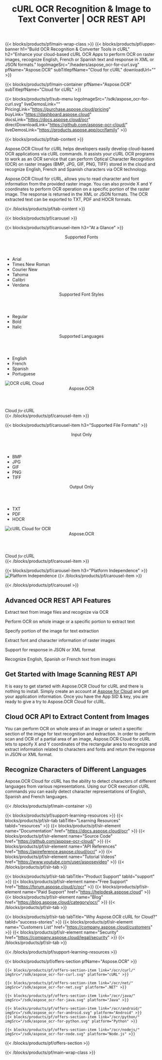 ﻿---
title: cURL OCR Recognition & Image to Text Converter | OCR REST API 
description: Enhance your cloud-based cURL OCR Apps to perform OCR on raster images, recognize English, French or Spanish text and response in XML or JSON formats
weight: 30
url: /curl
---

{{< blocks/products/pf/main-wrap-class >}}
{{< blocks/products/pf/upper-banner h1="Build OCR Recognition & Converter Tools in cURL" h2="Enhance your cloud-based cURL OCR Apps to perform OCR on raster images, recognize English, French or Spanish text and response in XML or JSON formats." logoImageSrc="/headers/aspose_ocr-for-curl.svg" pfName="Aspose.OCR" subTitlepfName="Cloud for cURL" downloadUrl="" >}}

{{< blocks/products/pf/main-container pfName="Aspose.OCR" subTitlepfName="Cloud for cURL" >}}

{{< blocks/products/pf/sub-menu logoImageSrc="/sdk/aspose_ocr-for-curl.svg" liveDemosLink="" PricingLink="https://purchase.aspose.cloud/pricing" buyLink="https://dashboard.aspose.cloud" docsLink="https://docs.aspose.cloud/ocr" directDownloadLink="https://github.com/aspose-ocr-cloud/" liveDemosLink="https://products.aspose.app/ocr/family" >}}

{{< blocks/products/pf/tab-content >}}
<p>Aspose.OCR Cloud for cURL helps developers easily develop cloud-based OCR applications via cURL commands. It assists your cURL OCR programs to work as an OCR service that can perform Optical Character Recognition (OCR) on raster images (BMP, JPG, GIF, PNG, TIFF) stored in the cloud and recognize English, French and Spanish characters via OCR technology.</p>
<p>Aspose.OCR Cloud for cURL, allows you to read character and font information from the provided raster image. You can also provide X and Y coordinates to perform OCR operation on a specific portion of the raster image. The response is returned in the XML or JSON formats. The OCR extracted text can be exported to TXT, PDF and HOCR formats.</p>
{{< /blocks/products/pf/tab-content >}}

<!--Diagrams Start-->
{{< blocks/products/pf/carousel >}}

{{< blocks/products/pf/carousel-item h3="At a Glance"  >}}
<div class="diagram1 d1-cloud">
<div class="d1-row">
<div class="d1-col d1-left"><header><i class="fa fa-font"> </i>Supported Fonts</header><ul><li>Arial</li>
<li>Times New Roman</li>
<li>Courier New</li>
<li>Tahoma</li>
<li>Calibri</li>
<li>Verdana</li>
</ul><header><i class="fa fa-text-width"> </i>Supported Font Styles</header><ul><li>Regular</li>
<li>Bold</li>
<li>Italic</li>
</ul></div>
<!--/left-->
<div class="d1-col d1-right"><header><i class="fa fa-language"> </i>Supported Languages</header><ul><li>English</li>
<li>French</li>
<li>Spanish</li>
<li>Portuguese</li>
</ul></div>
<!--/right--></div>
<!--/row-->
<div class="d1-logo"><img src="/sdk/aspose_ocr-for-curl.svg" alt="OCR cURL Cloud"><header>Aspose.OCR</header><footer>Cloud <small> <em>for </em> </small>cURL</footer></div>
<!--/logo--></div>
<!--/diagram1-->
{{< /blocks/products/pf/carousel-item >}}

{{< blocks/products/pf/carousel-item h3="Supported File Formats" >}}
<div class="diagram1 d2  d1-cloud">
<div class="d1-row">
<div class="d1-col d1-left"><header><i class="fa fa-long-arrow-down "> </i>Input Only</header><ul><li>BMP</li>
<li>JPG</li>
<li>GIF</li>
<li>PNG</li>
<li>TIFF</li>
</ul></div>
<!--/left-->
<div class="d1-col d1-right"><header><i class="fa fa-mail-forward "> </i>Output Only</header><ul><li>TXT</li>
<li>PDF</li>
<li>HOCR</li>
</ul>
 </div>
<!--/right--></div>
<!--/row-->
<div class="d1-logo"><img src="/sdk/aspose_ocr-for-curl.svg" alt="cURL Cloud for OCR"><header>Aspose.OCR</header><footer>Cloud <small> <em>for </em> </small>cURL</footer></div>
<!--/logo--></div>
<!--/diagram2-->
{{< /blocks/products/pf/carousel-item >}}


{{< blocks/products/pf/carousel-item h3="Platform Independence" >}}
<img title="Platform Independence" src="/supported-platform-min.png" alt="Platform Independence">
{{< /blocks/products/pf/carousel-item >}}

{{< /blocks/products/pf/carousel >}}
<!--Diagrams End-->

<!--Feature-section Start-->
<div class="container-fluid features-section bg-gray"><a id="features" class="anchor" name="features"></a> 
<div class="row">
<div class="container">
<h2 class="pr-ft">Advanced OCR REST API Features</h2>
<p> </p>
<div class="col-lg-4"><em class="fa fa-file-text-o  ico-blue fa-2x col-lg-2"> </em>
<p class="col-lg-10">Extract text from image files and recognize via OCR</p>
</div>
<div class="col-lg-4"><em class="fa fa-image  ico-blue fa-2x col-lg-2"> </em>
<p class="col-lg-10">Perform OCR on whole image or a specific portion to extract text</p>
</div>
<div class="col-lg-4"><em class="fa fa-language  ico-blue fa-2x col-lg-2"> </em>
<p class="col-lg-10">Specify portion of the image for text extraction</p>
</div>
<div class="col-lg-4"><em class="fa fa-font  ico-blue fa-2x col-lg-2"> </em>
<p class="col-lg-10">Extract font and character information of raster images</p>
</div>
<div class="col-lg-4"><em class="fa  fa-bold ico-blue fa-2x col-lg-2"> </em>
<p class="col-lg-10">Support for response in JSON or XML format</p>
</div>
<div class="col-lg-4"><em class="fa fa-image  ico-blue fa-2x col-lg-2"> </em>
<p class="col-lg-10">Recognize English, Spanish or French text from images</p>
</div>
<div class="col-lg-12">
<h2 class="h2title">Get Started with Image Scanning REST API</h2>
<p>It is easy to get started with Aspose.OCR Cloud for cURL and there is nothing to install. Simply create an account at <a href="https://dashboard.aspose.cloud/#/">Aspose for Cloud</a> and get your application information. Once you have the App SID & key, you are ready to give a try to Aspose.OCR Cloud for cURL.</p>
</div>
<div class="col-lg-12">
<h2 class="h2title">Cloud OCR API to Extract Content from Images</h2>
<p>You can perform OCR on whole area of an image or select a specific section of the image for text recognition and extraction. In order to perform scan and OCR of a partial area of an image, Aspose.OCR Cloud for cURL lets to specify X and Y coordinates of the rectangular area to recognize and extract information related to characters and fonts and return the response in JSON or XML format.</p>
</div>
<div class="col-lg-12">
<h2 class="h2title">Recognize Characters of Different Languages</h2>
<p>Aspose.OCR Cloud for cURL has the ability to detect characters of different languages from various representations. Using our OCR execution cURL commands you can easily detect character representations of English, Spanish and French languages.</p>
</div>
</div>
</div>

<!--Feature-section End-->

{{< /blocks/products/pf/main-container >}}

{{< blocks/products/pf/support-learning-resources >}}
{{< blocks/products/pf/slr-tab tabTitle="Learning Resources" tabId="resources" >}}
{{< blocks/products/pf/slr-element name="Documentation" href="https://docs.aspose.cloud/ocr" >}}
{{< blocks/products/pf/slr-element name="Source Code" href="https://github.com/aspose-ocr-cloud/" >}}
{{< blocks/products/pf/slr-element name="API References" href="https://apireference.aspose.cloud/ocr/" >}}
{{< blocks/products/pf/slr-element name="Tutorial Videos" href="https://www.youtube.com/user/asposevideo" >}}
{{< /blocks/products/pf/slr-tab >}}

{{< blocks/products/pf/slr-tab tabTitle="Product Support" tabId="support" >}}
{{< blocks/products/pf/slr-element name="Free Support" href="https://forum.aspose.cloud/c/ocr" >}}
{{< blocks/products/pf/slr-element name="Paid Support" href="https://helpdesk.aspose.cloud" >}}
{{< blocks/products/pf/slr-element name="Blog" href="https://blog.aspose.cloud/category/ocr/" >}}
{{< /blocks/products/pf/slr-tab >}}

{{< blocks/products/pf/slr-tab tabTitle="Why Aspose.OCR cURL for Cloud?" tabId="success-stories" >}}
{{< blocks/products/pf/slr-element name="Customers List" href="https://company.aspose.cloud/customers" >}}
{{< blocks/products/pf/slr-element name="Security" href="https://company.aspose.cloud/legal/security" >}}
{{< /blocks/products/pf/slr-tab >}}

{{< /blocks/products/pf/support-learning-resources >}}


{{< blocks/products/pf/offers-section pfName="Aspose.OCR" >}}

    {{< blocks/products/pf/offers-section-item link="/ocr/curl/" imgSrc="/sdk/aspose_ocr-for-curl.svg" platform="cURL" >}}
	
    {{< blocks/products/pf/offers-section-item link="/ocr/net/" imgSrc="/sdk/aspose_ocr-for-net.svg" platform=".NET" >}}
	
    {{< blocks/products/pf/offers-section-item link="/ocr/java/" imgSrc="/sdk/aspose_ocr-for-java.svg" platform="Java" >}}
	
	{{< blocks/products/pf/offers-section-item link="/ocr/android/" imgSrc="/sdk/aspose_ocr-for-android.svg" platform="Android" >}}
    {{< blocks/products/pf/offers-section-item link="/ocr/python/" imgSrc="/sdk/aspose_ocr-for-python.svg" platform="Python" >}}
	
    {{< blocks/products/pf/offers-section-item link="/ocr/nodejs/" imgSrc="/sdk/aspose_ocr-for-node.svg" platform="Node.js" >}}
	
{{< /blocks/products/pf/offers-section >}}

{{< /blocks/products/pf/main-wrap-class >}}